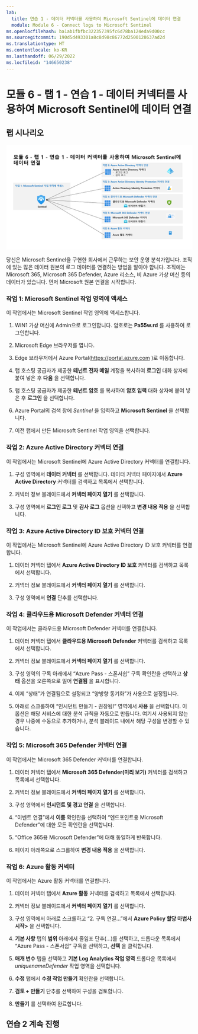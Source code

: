 ```yaml
---
lab:
  title: 연습 1 - 데이터 커넥터를 사용하여 Microsoft Sentinel에 데이터 연결
  module: Module 6 - Connect logs to Microsoft Sentinel
ms.openlocfilehash: ba1ab1fbfbc322357395fc6d78ba124eda9d00cc
ms.sourcegitcommit: 190d5d493301a8c8d98c86772d2500128637ad2d
ms.translationtype: HT
ms.contentlocale: ko-KR
ms.lasthandoff: 06/29/2022
ms.locfileid: "146650238"
---
```

# <a name="module-6---lab-1---exercise-1---connect-data-to-microsoft-sentinel-using-data-connectors"></a>모듈 6 - 랩 1 - 연습 1 - 데이터 커넥터를 사용하여 Microsoft Sentinel에 데이터 연결

## <a name="lab-scenario"></a>랩 시나리오

![랩 개요입니다.](../Media/SC-200-Lab_Diagrams_Mod6_L1_Ex1.png)

당신은 Microsoft Sentinel을 구현한 회사에서 근무하는 보안 운영 분석가입니다. 조직에 있는 많은 데이터 원본의 로그 데이터를 연결하는 방법을 알아야 합니다. 조직에는 Microsoft 365, Microsoft 365 Defender, Azure 리소스, 비 Azure 가상 머신 등의 데이터가 있습니다. 먼저 Microsoft 원본 연결을 시작합니다.


### <a name="task-1-access-the-microsoft-sentinel-workspace"></a>작업 1: Microsoft Sentinel 작업 영역에 액세스

이 작업에서는 Microsoft Sentinel 작업 영역에 액세스합니다.

1. WIN1 가상 머신에 Admin으로 로그인합니다. 암호로는 **Pa55w.rd** 를 사용하여 로그인합니다.  

1. Microsoft Edge 브라우저를 엽니다.

1. Edge 브라우저에서 Azure Portal(https://portal.azure.com )로 이동합니다.

1. 랩 호스팅 공급자가 제공한 **테넌트 전자 메일** 계정을 복사하여 **로그인** 대화 상자에 붙여 넣은 후 **다음** 을 선택합니다.

1. 랩 호스팅 공급자가 제공한 **테넌트 암호** 를 복사하여 **암호 입력** 대화 상자에 붙여 넣은 후 **로그인** 을 선택합니다.

1. Azure Portal의 검색 창에 *Sentinel* 을 입력하고 **Microsoft Sentinel** 을 선택합니다.

1. 이전 랩에서 만든 Microsoft Sentinel 작업 영역을 선택합니다.


### <a name="task-2-connect-the-azure-active-directory-connector"></a>작업 2: Azure Active Directory 커넥터 연결

이 작업에서는 Microsoft Sentinel에 Azure Active Directory 커넥터를 연결합니다.

1. 구성 영역에서 **데이터 커넥터** 를 선택합니다. 데이터 커넥터 페이지에서 **Azure Active Directory** 커넥터를 검색하고 목록에서 선택합니다.

1. 커넥터 정보 블레이드에서 **커넥터 페이지 열기** 를 선택합니다.

1. 구성 영역에서 **로그인 로그** 및 **감사 로그** 옵션을 선택하고 **변경 내용 적용** 을 선택합니다.


### <a name="task-3-connect-the-azure-active-directory-identity-protection-connector"></a>작업 3: Azure Active Directory ID 보호 커넥터 연결

이 작업에서는 Microsoft Sentinel에 Azure Active Directory ID 보호 커넥터를 연결합니다.

1. 데이터 커넥터 탭에서 **Azure Active Directory ID 보호** 커넥터를 검색하고 목록에서 선택합니다.

1. 커넥터 정보 블레이드에서 **커넥터 페이지 열기** 를 선택합니다.

1. 구성 영역에서 **연결** 단추를 선택합니다.


### <a name="task-4-connect-the-microsoft-defender-for-cloud-connector"></a>작업 4: 클라우드용 Microsoft Defender 커넥터 연결

이 작업에서는 클라우드용 Microsoft Defender 커넥터를 연결합니다.

1. 데이터 커넥터 탭에서 **클라우드용 Microsoft Defender** 커넥터를 검색하고 목록에서 선택합니다.

1. 커넥터 정보 블레이드에서 **커넥터 페이지 열기** 를 선택합니다.

1. 구성 영역의 구독 아래에서 “Azure Pass - 스폰서쉽” 구독 확인란을 선택하고 **상태** 옵션을 오른쪽으로 밀어 **연결됨** 을 표시합니다.

1. 이제 “상태”가 연결됨으로 설정되고 “양방향 동기화”가 사용으로 설정됩니다. 

1. 아래로 스크롤하여 “인시던트 만들기 - 권장됨!” 영역에서 **사용** 을 선택합니다. 이 옵션은 해당 서비스에 대한 분석 규칙을 자동으로 만듭니다. 여기서 사용되지 않는 경우 나중에 수동으로 추가하거나, 분석 블레이드 내에서 해당 구성을 변경할 수 있습니다.


### <a name="task-5-connect-the-microsoft-365-defender-connector"></a>작업 5: Microsoft 365 Defender 커넥터 연결

이 작업에서는 Microsoft 365 Defender 커넥터를 연결합니다.

1. 데이터 커넥터 탭에서 **Microsoft 365 Defender(미리 보기)** 커넥터를 검색하고 목록에서 선택합니다.

1. 커넥터 정보 블레이드에서 **커넥터 페이지 열기** 를 선택합니다.

1. 구성 영역에서 **인시던트 및 경고 연결** 을 선택합니다. 

1. “이벤트 연결”에서 **이름** 확인란을 선택하여 “엔드포인트용 Microsoft Defender”에 대한 모든 확인란을 선택합니다.

1. “Office 365용 Microsoft Defender”에 대해 동일하게 반복합니다.

1. 페이지 아래쪽으로 스크롤하여 **변경 내용 적용** 을 선택합니다.


### <a name="task-6-connect-the-azure-activity-connector"></a>작업 6: Azure 활동 커넥터

이 작업에서는 Azure 활동 커넥터를 연결합니다.

1. 데이터 커넥터 탭에서 **Azure 활동** 커넥터를 검색하고 목록에서 선택합니다.

1. 커넥터 정보 블레이드에서 **커넥터 페이지 열기** 를 선택합니다.

1. 구성 영역에서 아래로 스크롤하고 “2. 구독 연결...”에서 **Azure Policy 할당 마법사 시작>** 을 선택합니다.

1. **기본 사항** 탭의 **범위** 아래에서 줄임표 단추(...)를 선택하고, 드롭다운 목록에서 “Azure Pass - 스폰서쉽” 구독을 선택하고, **선택** 을 클릭합니다.

1. **매개 변수** 탭을 선택하고 **기본 Log Analytics 작업 영역** 드롭다운 목록에서 *uniquenameDefender* 작업 영역을 선택합니다.

1. **수정** 탭에서 **수정 작업 만들기** 확인란을 선택합니다.

1. **검토 + 만들기** 단추를 선택하여 구성을 검토합니다.

1. **만들기** 를 선택하여 완료합니다.

## <a name="proceed-to-exercise-2"></a>연습 2 계속 진행
